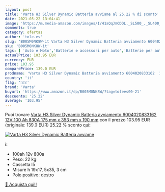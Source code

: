 ```yaml
---
layout: post
title: 'Varta H3 Silver Dynamic Batteria avviame al 25.22 % di sconto'
date: 2021-05-22 13:04:41
image: 'https://m.media-amazon.com/images/I/41aQqJmCDDL._SL500_._SL400_.jpg'
comments: true
category: ofertas
author: 'tole.es'
slug: 'B005M0NK8W-it Varta H3 Silver Dynamic Batteria avviamento 6004020833162...'
sku: 'B005M0NK8W-it'
tags: [ 'Auto e Moto','Batterie e accessori per auto','Batterie per auto','Parti per auto','varta', ]
actualPrice: 103.95 EUR
currency: EUR
price: 103.95
comparePrice: 139.0 EUR
prodname: 'Varta H3 Silver Dynamic Batteria avviamento 6004020833162  12V 100 Ah 830A  175 mm x 353 mm x 190 mm'
country: 'it'
flag: '🇮🇹'
brand: 'Varta'
buyurl: 'https://www.amazon.it/dp/B005M0NK8W/?tag=tolees00-21'
descuento: '25.22'
average: '103.95'
---
```


Puoi trovare [Varta H3 Silver Dynamic Batteria avviamento 6004020833162  12V 100 Ah 830A  175 mm x 353 mm x 190 mm](https://www.amazon.it/dp/B005M0NK8W/?tag=tolees00-21) con il prezzo 103.95 EUR (originale: 139.0 EUR) 25.22 % sconto qui:

[![Varta H3 Silver Dynamic Batteria avviame](https://m.media-amazon.com/images/I/41aQqJmCDDL._SL500_._SL400_.jpg)](https://www.amazon.it/dp/B005M0NK8W/?tag=tolees00-21)

ℹ️:

- 100ah 12v 800a
- Peso: 22 kg
- Cassetta l5
- Misure h 19x17, 5x35, 3 cm
- Polo positivo: destro

[🛒 Acquista qui!!](https://www.amazon.it/dp/B005M0NK8W/?tag=tolees00-21)
